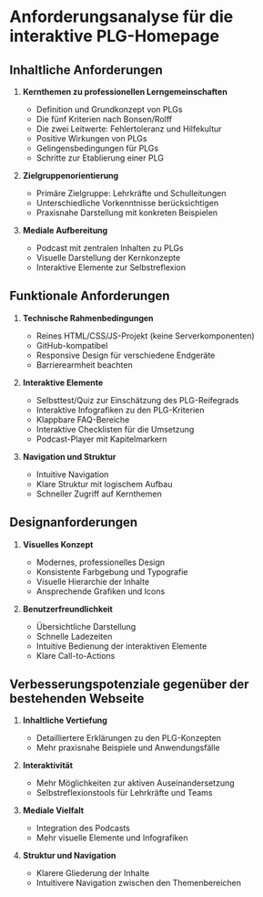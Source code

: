 # Anforderungsanalyse für die interaktive PLG-Homepage

## Inhaltliche Anforderungen

1. **Kernthemen zu professionellen Lerngemeinschaften**
   - Definition und Grundkonzept von PLGs
   - Die fünf Kriterien nach Bonsen/Rolff
   - Die zwei Leitwerte: Fehlertoleranz und Hilfekultur
   - Positive Wirkungen von PLGs
   - Gelingensbedingungen für PLGs
   - Schritte zur Etablierung einer PLG

2. **Zielgruppenorientierung**
   - Primäre Zielgruppe: Lehrkräfte und Schulleitungen
   - Unterschiedliche Vorkenntnisse berücksichtigen
   - Praxisnahe Darstellung mit konkreten Beispielen

3. **Mediale Aufbereitung**
   - Podcast mit zentralen Inhalten zu PLGs
   - Visuelle Darstellung der Kernkonzepte
   - Interaktive Elemente zur Selbstreflexion

## Funktionale Anforderungen

1. **Technische Rahmenbedingungen**
   - Reines HTML/CSS/JS-Projekt (keine Serverkomponenten)
   - GitHub-kompatibel
   - Responsive Design für verschiedene Endgeräte
   - Barrierearmheit beachten

2. **Interaktive Elemente**
   - Selbsttest/Quiz zur Einschätzung des PLG-Reifegrads
   - Interaktive Infografiken zu den PLG-Kriterien
   - Klappbare FAQ-Bereiche
   - Interaktive Checklisten für die Umsetzung
   - Podcast-Player mit Kapitelmarkern

3. **Navigation und Struktur**
   - Intuitive Navigation
   - Klare Struktur mit logischem Aufbau
   - Schneller Zugriff auf Kernthemen

## Designanforderungen

1. **Visuelles Konzept**
   - Modernes, professionelles Design
   - Konsistente Farbgebung und Typografie
   - Visuelle Hierarchie der Inhalte
   - Ansprechende Grafiken und Icons

2. **Benutzerfreundlichkeit**
   - Übersichtliche Darstellung
   - Schnelle Ladezeiten
   - Intuitive Bedienung der interaktiven Elemente
   - Klare Call-to-Actions

## Verbesserungspotenziale gegenüber der bestehenden Webseite

1. **Inhaltliche Vertiefung**
   - Detailliertere Erklärungen zu den PLG-Konzepten
   - Mehr praxisnahe Beispiele und Anwendungsfälle

2. **Interaktivität**
   - Mehr Möglichkeiten zur aktiven Auseinandersetzung
   - Selbstreflexionstools für Lehrkräfte und Teams

3. **Mediale Vielfalt**
   - Integration des Podcasts
   - Mehr visuelle Elemente und Infografiken

4. **Struktur und Navigation**
   - Klarere Gliederung der Inhalte
   - Intuitivere Navigation zwischen den Themenbereichen
